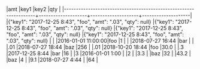 |amt                                                               |key1                |key2                |qty                 |
|------------------------------------------------------------------+--------------------+--------------------+--------------------|
|\{"key1": "2017\-12\-25 8:43", "foo", "amt": "\.03", "qty": null\}
|\{"key1": "2017\-12\-25 8:43", "foo", "amt": "\.03", "qty": null\}
|\{"key1": "2017\-12\-25 8:43", "foo", "amt": "\.03", "qty": null\}
|\{"key1": "2017\-12\-25 8:43", "foo", "amt": "\.03", "qty": null\}
|
|                                                                  |2016\-01\-01 11:00:00|foo                 |1                   |
|                                                                  |2018\-07\-27 16:44  |bar                 |                    |
|\.01                                                              |2018\-07\-27 18:44  |baz                 |256                 |
|\.01                                                              |2018\-10\-20 18:44  |foo                 |30\.0               |
|\.3                                                               |2017\-12\-25 8:44   |bar                 |16                  |
|3                                                                 |2016\-01\-01 1:00   |                    |2                   |
|3\.3                                                              |                    |baz                 |32                  |
|43\.2                                                             |                    |baz                 |4                   |
|9\.1                                                              |2018\-07\-27 4:44   |                    |64                  |

